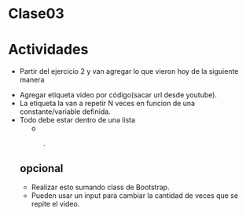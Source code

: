 # Clase03

# Actividades
* Partir del ejercicio 2 y van agregar lo que vieron hoy de la siguiente manera
- Agregar etiqueta video por código(sacar url desde youtube).
- La etiqueta la van a repetir N veces en funcion de una constante/variable definida.
- Todo debe estar dentro de una lista <ul> o <ol>.

## opcional
* Realizar esto sumando class de Bootstrap.
* Pueden usar un input para cambiar la cantidad de veces que se repite el video.